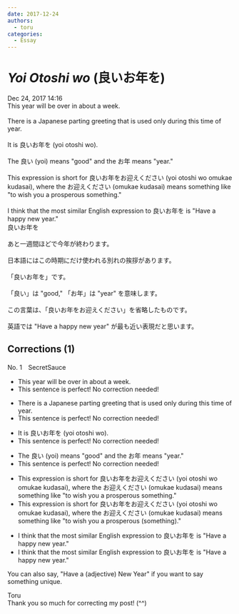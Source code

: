```yaml
---
date: 2017-12-24
authors:
  - toru
categories:
  - Essay
---
```


<h1 id="subject_show"><strong><em>Yoi Otoshi wo</strong></em> (良いお年を)</h1>
<div class="date">Dec 24, 2017 14:16</div>
<div id="post"><div id="body_show_ori">
This year will be over in about a week.<br/><br/>There is a Japanese parting greeting that is used only during this time of year.<br/><br/>It is 良いお年を (yoi otoshi wo).<br/><br/>The 良い (yoi) means "good" and the お年 means "year."<br/><br/>This expression is short for 良いお年をお迎えください (yoi otoshi wo omukae kudasai), where the お迎えください (omukae kudasai) means something like "to wish you a prosperous something."<br/><br/>I think that the most similar English expression to 良いお年を is "Have a happy new year."
</div></div>

<!-- more -->

<div id="post_ja"><div id="body_show_mo">
良いお年を<br/><br/>あと一週間ほどで今年が終わります。<br/><br/>日本語にはこの時期にだけ使われる別れの挨拶があります。<br/><br/>「良いお年を」です。<br/><br/>「良い」は "good," 「お年」は "year" を意味します。<br/><br/>この言葉は、「良いお年をお迎えください」を省略したものです。<br/><br/>英語では "Have a happy new year" が最も近い表現だと思います。
</div></div>

## Corrections (1)
<div id="block"><div class="first_name"> No. 1　<span class="just_name">SecretSauce</span></div><div id="block2">
<ul class="correction_field">
<li class="incorrect">This year will be over in about a week.</li>
<li class="corrected perfect">This sentence is perfect! No correction needed!</li>
</ul>
<ul class="correction_field">
<li class="incorrect">There is a Japanese parting greeting that is used only during this time of year.</li>
<li class="corrected perfect">This sentence is perfect! No correction needed!</li>
</ul>
<ul class="correction_field">
<li class="incorrect">It is 良いお年を (yoi otoshi wo).</li>
<li class="corrected perfect">This sentence is perfect! No correction needed!</li>
</ul>
<ul class="correction_field">
<li class="incorrect">The 良い (yoi) means "good" and the お年 means "year."</li>
<li class="corrected perfect">This sentence is perfect! No correction needed!</li>
</ul>
<ul class="correction_field">
<li class="incorrect">This expression is short for 良いお年をお迎えください (yoi otoshi wo omukae kudasai), where the お迎えください (omukae kudasai) means something like "to wish you a prosperous something."</li>
<li class="corrected correct">
This expression is short for 良いお年をお迎えください (yoi otoshi wo omukae kudasai), where the お迎えください (omukae kudasai) means something like "to wish you a prosperous <span class="f_red">(</span>something<span class="f_red">)</span>."
</li>
</ul>
<ul class="correction_field">
<li class="incorrect">I think that the most similar English expression to 良いお年を is "Have a happy new year."</li>
<li class="corrected correct">
I think that the most similar English expression to 良いお年を is "Ha<span class="f_gray"><span class="sline">ve a ha</span></span>ppy new year."
</li>
</ul>
<p class="comment_small">
 You can also say, "Have a (adjective) New Year" if you want to say something unique.
</p>

</div><div class="name"><span class="just_name">Toru</span><br>
Thank you so much for correcting my post! (^^)
</div>
</div>
